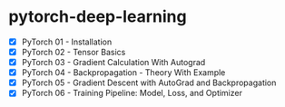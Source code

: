 # pytorch-deep-learning

- [x] PyTorch 01 - Installation
- [x] PyTorch 02 - Tensor Basics
- [x] PyTorch 03 - Gradient Calculation With Autograd
- [x] PyTorch 04 - Backpropagation - Theory With Example 
- [x] PyTorch 05 - Gradient Descent with AutoGrad and Backpropagation
- [x] PyTorch 06 - Training Pipeline: Model, Loss, and Optimizer